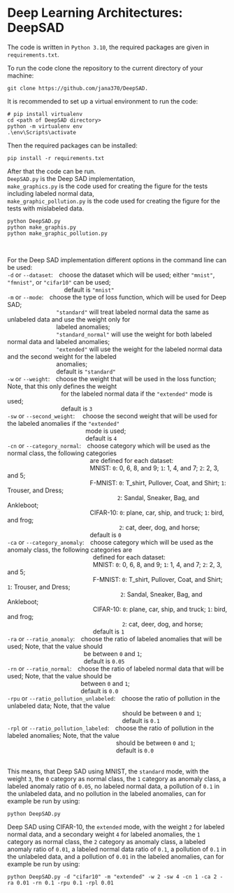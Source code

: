 # Deep Learning Architectures: DeepSAD

The code is written in `Python 3.10`, the required packages are given in `requirements.txt`.

To run the code clone the repository to the current directory of your machine:
```
git clone https://github.com/jana370/DeepSAD.
```

It is recommended to set up a virtual environment to run the code: 
```
# pip install virtualenv
cd <path of DeepSAD directory>
python -m virtualenv env
.\env\Scripts\activate
```

Then the required packages can be installed:
```
pip install -r requirements.txt
```

After that the code can be run.  
`DeepSAD.py` is the Deep SAD implementation,  
`make_graphics.py` is the code used for creating the figure for the tests including labeled normal data,  
`make_graphic_pollution.py` is the code used for creating the figure for the tests with mislabeled data.  
```
python DeepSAD.py
python make_graphis.py
python make_graphic_pollution.py
```
&nbsp;

For the Deep SAD implementation different options in the command line can be used:  
`-d` or `--dataset`:&emsp;choose the dataset which will be used; either `"mnist"`, `"fmnist"`, or `"cifar10"` can be used;  
&emsp;&emsp;&emsp;&emsp;&emsp;&emsp;&emsp;&emsp;&emsp;&nbsp;default is `"mnist"`  
`-m` or `--mode`:&emsp;choose the type of loss function, which will be used for Deep SAD;  
&emsp;&emsp;&emsp;&emsp;&emsp;&emsp;&emsp;&emsp;`"standard"` will treat labeled normal data the same as unlabeled data and use the weight only for  
&emsp;&emsp;&emsp;&emsp;&emsp;&emsp;&emsp;&emsp;labeled anomalies;  
&emsp;&emsp;&emsp;&emsp;&emsp;&emsp;&emsp;&emsp;`"standard_normal"` will use the weight for both labeled normal data and labeled anomalies;  
&emsp;&emsp;&emsp;&emsp;&emsp;&emsp;&emsp;&emsp;`"extended"` will use the weight for the labeled normal data and the second weight for the labeled  
&emsp;&emsp;&emsp;&emsp;&emsp;&emsp;&emsp;&emsp;anomalies;  
&emsp;&emsp;&emsp;&emsp;&emsp;&emsp;&emsp;&emsp;default is `"standard"`  
`-w` or `--weight`:&emsp;choose the weight that will be used in the loss function; Note, that this only defines the weight  
&emsp;&emsp;&emsp;&emsp;&emsp;&emsp;&emsp;&emsp;&ensp;&nbsp;for the labeled normal data if the `"extended"` mode is used;  
&emsp;&emsp;&emsp;&emsp;&emsp;&emsp;&emsp;&emsp;&ensp;&nbsp;default is `3`   
`-sw` or `--second_weight`:&emsp; choose the second weight that will be used for the labeled anomalies if the `"extended"`  
&emsp;&emsp;&emsp;&emsp;&emsp;&emsp;&emsp;&emsp;&emsp;&emsp;&emsp;&emsp;&ensp;&nbsp;mode is used;  
&emsp;&emsp;&emsp;&emsp;&emsp;&emsp;&emsp;&emsp;&emsp;&emsp;&emsp;&emsp;&ensp;&nbsp;default is `4`  
`-cn` or `--category_normal`:&emsp;choose category which will be used as the normal class, the following categories  
&emsp;&emsp;&emsp;&emsp;&emsp;&emsp;&emsp;&emsp;&emsp;&emsp;&emsp;&emsp;&emsp;&ensp;are defined for each dataset:  
&emsp;&emsp;&emsp;&emsp;&emsp;&emsp;&emsp;&emsp;&emsp;&emsp;&emsp;&emsp;&emsp;&ensp;MNIST: `0`: 0, 6, 8, and 9; `1`: 1, 4, and 7; `2`: 2, 3, and 5;  
&emsp;&emsp;&emsp;&emsp;&emsp;&emsp;&emsp;&emsp;&emsp;&emsp;&emsp;&emsp;&emsp;&ensp;F-MNIST: `0`: T_shirt, Pullover, Coat, and Shirt; `1`: Trouser, and Dress;  
&emsp;&emsp;&emsp;&emsp;&emsp;&emsp;&emsp;&emsp;&emsp;&emsp;&emsp;&emsp;&emsp;&emsp;&emsp;&emsp;&emsp;&emsp;`2`: Sandal, Sneaker, Bag, and Ankleboot;  
&emsp;&emsp;&emsp;&emsp;&emsp;&emsp;&emsp;&emsp;&emsp;&emsp;&emsp;&emsp;&emsp;&ensp;CIFAR-10: `0`: plane, car, ship, and truck; `1`: bird, and frog;  
&emsp;&emsp;&emsp;&emsp;&emsp;&emsp;&emsp;&emsp;&emsp;&emsp;&emsp;&emsp;&emsp;&emsp;&emsp;&emsp;&emsp;&emsp;&nbsp;`2`: cat, deer, dog, and horse;  
&emsp;&emsp;&emsp;&emsp;&emsp;&emsp;&emsp;&emsp;&emsp;&emsp;&emsp;&emsp;&emsp;&ensp;default is `0`  
`-ca` or `--category_anomaly`:&emsp;choose category which will be used as the anomaly class, the following categories are  
&emsp;&emsp;&emsp;&emsp;&emsp;&emsp;&emsp;&emsp;&emsp;&emsp;&emsp;&emsp;&emsp;&ensp;&ensp;defined for each dataset:  
&emsp;&emsp;&emsp;&emsp;&emsp;&emsp;&emsp;&emsp;&emsp;&emsp;&emsp;&emsp;&emsp;&ensp;&ensp;MNIST: `0`: 0, 6, 8, and 9; `1`: 1, 4, and 7; `2`: 2, 3, and 5;  
&emsp;&emsp;&emsp;&emsp;&emsp;&emsp;&emsp;&emsp;&emsp;&emsp;&emsp;&emsp;&emsp;&ensp;&ensp;F-MNIST: `0`: T_shirt, Pullover, Coat, and Shirt; `1`: Trouser, and Dress;  
&emsp;&emsp;&emsp;&emsp;&emsp;&emsp;&emsp;&emsp;&emsp;&emsp;&emsp;&emsp;&emsp;&emsp;&emsp;&emsp;&emsp;&emsp;&ensp;`2`: Sandal, Sneaker, Bag, and Ankleboot;  
&emsp;&emsp;&emsp;&emsp;&emsp;&emsp;&emsp;&emsp;&emsp;&emsp;&emsp;&emsp;&emsp;&ensp;&ensp;CIFAR-10: `0`: plane, car, ship, and truck; `1`: bird, and frog;  
&emsp;&emsp;&emsp;&emsp;&emsp;&emsp;&emsp;&emsp;&emsp;&emsp;&emsp;&emsp;&emsp;&emsp;&emsp;&emsp;&emsp;&emsp;&ensp;&nbsp;`2`: cat, deer, dog, and horse;  
&emsp;&emsp;&emsp;&emsp;&emsp;&emsp;&emsp;&emsp;&emsp;&emsp;&emsp;&emsp;&emsp;&ensp;&ensp;default is `1`  
`-ra` or `--ratio_anomaly`:&emsp;choose the ratio of labeled anomalies that will be used; Note, that the value should  
&emsp;&emsp;&emsp;&emsp;&emsp;&emsp;&emsp;&emsp;&emsp;&emsp;&emsp;&emsp;&ensp;be between `0` and `1`;  
&emsp;&emsp;&emsp;&emsp;&emsp;&emsp;&emsp;&emsp;&emsp;&emsp;&emsp;&emsp;&ensp;default is `0.05`  
`-rn` or `--ratio_normal`:&emsp;choose the ratio of labeled normal data that will be used; Note, that the value should be  
&emsp;&emsp;&emsp;&emsp;&emsp;&emsp;&emsp;&emsp;&emsp;&emsp;&emsp;&emsp;between `0` and `1`;  
&emsp;&emsp;&emsp;&emsp;&emsp;&emsp;&emsp;&emsp;&emsp;&emsp;&emsp;&emsp;default is `0.0`  
`-rpu` or `--ratio_pollution_unlabeled`:&emsp;choose the ratio of pollution in the unlabeled data; Note, that the value  
&emsp;&emsp;&emsp;&emsp;&emsp;&emsp;&emsp;&emsp;&emsp;&emsp;&emsp;&emsp;&emsp;&emsp;&emsp;&emsp;&emsp;&emsp;&ensp;&nbsp;should be between `0` and `1`;   
&emsp;&emsp;&emsp;&emsp;&emsp;&emsp;&emsp;&emsp;&emsp;&emsp;&emsp;&emsp;&emsp;&emsp;&emsp;&emsp;&emsp;&emsp;&ensp;&nbsp;default is `0.1`    
`-rpl` or `--ratio_pollution_labeled`:&emsp;choose the ratio of pollution in the labeled anomalies; Note, that the value  
&emsp;&emsp;&emsp;&emsp;&emsp;&emsp;&emsp;&emsp;&emsp;&emsp;&emsp;&emsp;&emsp;&emsp;&emsp;&emsp;&emsp;&ensp;&nbsp;should be between `0` and `1`;  
&emsp;&emsp;&emsp;&emsp;&emsp;&emsp;&emsp;&emsp;&emsp;&emsp;&emsp;&emsp;&emsp;&emsp;&emsp;&emsp;&emsp;&ensp;&nbsp;default is `0.0`  
&nbsp;

This means, that Deep SAD using MNIST, the `standard` mode, with the weight `3`, the `0` category as normal class, the `1` category as anomaly class, a labeled 
anomaly ratio of `0.05`, no labeled normal data, a pollution of `0.1` in the unlabeled data, and no pollution in the labeled anomalies, can for example be run by using:
```
python DeepSAD.py
```
Deep SAD using CIFAR-10, the `extended` mode, with the weight `2` for labeled normal data, and a secondary weight `4` for labeled anomalies, 
the `1` category as normal class, the `2` category as anomaly class, a labeled anomaly ratio of `0.01`, a labeled normal data ratio of `0.1`, 
a pollution of `0.1` in the unlabeled data, and a pollution of `0.01` in the labeled anomalies, can for example be run by using:
```
python DeepSAD.py -d "cifar10" -m "extended" -w 2 -sw 4 -cn 1 -ca 2 -ra 0.01 -rn 0.1 -rpu 0.1 -rpl 0.01
```


